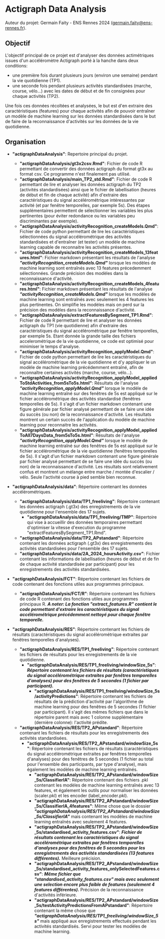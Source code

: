 # Actigraph Data Analysis

Auteur du projet: Germain Faity - ENS Rennes 2024 (germain.faity@ens-rennes.fr).

## Objectif

L'objectif principal de ce projet est d'analyser des données actimétriques issues d'un accéléromètre Actigraph porté à la hanche dans deux conditions:
- une première fois durant plusieurs jours (environ une semaine) pendant la vie quotidienne (TP1).  
- une seconde fois pendant plusieurs activités standardisées (marche, course, vélo...) avec les dates de début et de fin consignées pour chaque activités (TP2).  
  
Une fois ces données récoltées et analysées, le but est d'en extraire des caractéristiques (features) pour chaque activités afin de pouvoir entraîner un modèle de machine learning sur les données standardisées dans le but de faire de la reconnaissance d'activités sur les données de la vie quotidienne.

## Organisation

- **"actigraphDataAnalysis"**: Repertoire principal du projet.
    - **"actigraphDataAnalysis/gt3x2csv.Rmd"**: Fichier de code R permettant de convertir des données actigraph du format gt3x au format csv. Ce programme n'est finalement pas utilisé.
    - **"actigraphDataAnalysis/main_TP2_std.Rmd"**: Fichier de code R permettant de lire et analyser les données actigraph du TP2 (activités standardisées) ainsi que le fichier de labellisation (heures de début et fin de chaque activité) afin d'extraire des caractéristiques du signal accélérométrique intéressantes par activité (et par fenêtre temporelles, par exemple 5s). Des étapes supplémentaires permettent de sélectionner les variables les plus pertinentes (pour éviter redondance ou les variables peu discriminantes par exemple).
    - **"actigraphDataAnalysis/activityRecognition_createModels.Qmd"**: Fichier de code python permettant de lire les caractéristiques sélectionnées du signal accélérométrique des activités standardisées et d'entraîner (et tester) un modèle de machine learning capable de reconnaitre les activités présentes.
    - **"actigraphDataAnalysis/activityRecognition_createModels_13features.html"**: Fichier markdown présentant les résultats de l'analyse ***"activityRecognition_createModels.Qmd"*** lorsque les modèles de machine learning sont entraînés avec 13 features précedemment sélectionnées. Grande précision des modèles dans la reconnaissance d'activité.
    - **"actigraphDataAnalysis/activityRecognition_createModels_4features.html"**: Fichier markdown présentant les résultats de l'analyse ***"activityRecognition_createModels.Qmd"*** lorsque les modèles de machine learning sont entraînés avec seulement les 4 features les plus pertinentes. On simplifie les modèles mais on perd sur la précision des modèles dans la reconnaissance d'activité.
    -  **"actigraphDataAnalysis/extractFeaturesBySegment_TP1.Rmd"**: Fichier de code R permettant de lire et analyser les données actigraph du TP1 (vie quotidienne) afin d'extraire des caractéristiques du signal accélérométrique par fenêtre temporelles, par exemple 5s. Etant donnée la grande taille des fichiers accelerométrique de la vie quotidienne, ce code est optimisé pour minimiser le temps d'analyse.
    - **"actigraphDataAnalysis/activityRecognition_applyModel.Qmd"**: Fichier de code python permettant de lire les caractéristiques du signal accélérométrique de la vie quotidienne et d'y appliquer le un modèle de machine learning précédemment entraîné, afin de reconnaître certaines activités (marche, course, vélo...).
    - **"actigraphDataAnalysis/activityRecognition_applyModel_appliedToStdActivities_from5sTo5s.html"**: Résultats de l'analyse ***"activityRecognition_applyModel.Qmd"*** lorsque le modèle de machine learning entraîné sur des fenêtres de 5s est appliqué sur le fichier accélérométrique des activités standardisé (fenêtres temporelles de 5s). Il s'agit d'un fichier markdown contenant une figure générale par fichier analysé permettant de se faire une idée du succès (ou non) de la reconnaissance d'activité. Les résultats montrent un certain succès de l'application du modèle de machine learning pour reconnaitre les activités.
    - **"actigraphDataAnalysis/activityRecognition_applyModel_appliedToAll7DaysData_from5sTo5s.html"**: Résultats de l'analyse ***"activityRecognition_applyModel.Qmd"*** lorsque le modèle de machine learning entraîné sur des fenêtres de 5s est appliqué sur le fichier accélérométrique de la vie quotidienne (fenêtres temporelles de 5s). Il s'agit d'un fichier markdown contenant une figure générale par fichier analysé permettant de se faire une idée du succès (ou non) de la reconnaissance d'activité. Les résultats sont relativement confus et montrent un mélange entre marche / montée d'escalier / vélo. Seule l'activité course à pied semble bien reconnue.
  
- **"actigraphDataAnalysis/data"**: Répertoire contenant les données accélérométriques.
    - **"actigraphDataAnalysis/data/TP1_freeliving"**: Répertoire contenant les données actigraph (.gt3x) des enregistrements de la vie quotidienne pour l'ensemble des 17 sujets.
        - **"actigraphDataAnalysis/data/TP1_freeliving/TMP"**: Répertoire qui vise à accueillir des données temporaires permettant d'optimiser la vitesse d'execution du programme "extractFeaturesBySegment_TP1.Rmd".
    - **"actigraphDataAnalysis/data/TP2_APstandard"**: Répertoire contenant les données actigraph (.gt3x) des enregistrements des activités standardisées pour l'ensemble des 17 sujets.
    - **"actigraphDataAnalysis/data/2A_2024_hoursActivity.csv"**: Fichier contenant les informations de labellisation (heures de début et de fin de chaque activité standardisée par participant) pour les enregistrements des activités standardisées.
- **"actigraphDataAnalysis/FCT"**: Répertoire contenant les fichiers de code contenant des fonctions utiles aux programmes principaux.
    - **"actigraphDataAnalysis/FCT/R"**: Répertoire contenant les fichiers de code R contenant des fonctions utiles aux programmes principaux R. ***A noter: La fonction "extract_features.R" contient le code permettant d'extraire les caractéristiques du signal accélérométrique précédemment nettoyé pour chaque fenêtre temporelle.***
  
- **"actigraphDataAnalysis/RES"**: Répertoire contenant les fichiers de résultats (caractéristiques du signal accélérométrique extraites par fenêtres temporelles d'analyses).
    - **"actigraphDataAnalysis/RES/TP1_freeliving"**: Répertoire contenant les fichiers de résultats pour les enregistrements de la vie quotidienne.
        - **"actigraphDataAnalysis/RES/TP1_freeliving/windowSize_5s"**: ***Répertoire contenant les fichiers de résultats (caractéristiques du signal accélérométrique extraites par fenêtres temporelles d'analyses) pour des fenêtres de 5 secondes (1 fichier par participant).***
            - **"actigraphDataAnalysis/RES/TP1_freeliving/windowSize_5s/activityPredictions"**: Répertoire contenant les fichiers de résultats de la prédiction d'activité par l'algorithme de machine learning pour des fenêtres de 5 secondes (1 fichier par participant). Il s'agit des mêmes fichiers que dans le répertoire parent mais avec 1 colonne supplémentaire (dernière colonne): l'activité prédite.      
    - **"actigraphDataAnalysis/RES/TP2_APstandard"**: Répertoire contenant les fichiers de résultats pour les enregistrements des activités standardisées.
        - **"actigraphDataAnalysis/RES/TP2_APstandard/windowSize_5s"**: Répertoire contenant les fichiers de résultats (caractéristiques du signal accélérométrique extraites par fenêtres temporelles d'analyses) pour des fenêtres de 5 secondes (1 fichier au total pour l'ensemble des participants, par type d'analyse), mais également les modèles de machine learning entraînés.
            - **"actigraphDataAnalysis/RES/TP2_APstandard/windowSize_5s/ClassifierIA"**: Répertoire contenant des fichiers .pkl contenant les modèles de machine learning entraînés avec 13 features, et également les outils pour normaliser les données (scaler.pkl) et les encoder (label_encoder.pkl).
            - **"actigraphDataAnalysis/RES/TP2_APstandard/windowSize_5s/ClassifierIA_4features"**: Même chose que le dossier ***"actigraphDataAnalysis/RES/TP2_APstandard/windowSize_5s/ClassifierIA"*** mais contenant les modèles de machine learning entraînés avec seulement 4 features.
            - **"actigraphDataAnalysis/RES/TP2_APstandard/windowSize_5s/standardised_activity_features.csv"**: ***Fichier de résultats contenant les caractéristiques du signal accélérométrique extraites par fenêtres temporelles d'analyses pour des fenêtres de 5 secondes pour les enregistrements des activités standardisées (13 features différentes).*** Meilleure précision.
            - **"actigraphDataAnalysis/RES/TP2_APstandard/windowSize_5s/standardised_activity_features_onlySelectedFeatures.csv"**: ***Même fichier que "standardised_activity_features.csv" mais avec seulement une selection encore plus faible de features (seulement 4 features différentes).*** Précision de la reconnaissance d'activités inférieure.
            - **"actigraphDataAnalysis/RES/TP2_APstandard/windowSize_5s/testActivityPredictionsFromAPstandard"**: Répertoire contenant la même chose que ***"actigraphDataAnalysis/RES/TP1_freeliving/windowSize_5s"*** mais appliqué aux enregistrements effectués pendant les activités standardisés. Servi pour tester les modèles de machine learning.
  